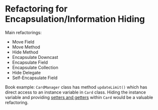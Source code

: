 # Refactoring for Encapsulation/Information Hiding

Main refactorings:
  - Move Field
  - Move Method
  - Hide Method
  - Encapsulate Downcast
  - Encapsulate Field
  - Encapsulate Collection
  - Hide Delegate
  - Self-Encapsulate Field

Book example: `CardManager` class has method `updateLimit()` which has direct access to an instance variable in `Card` class. Hiding the instance variable and providing [setters and getters](../5/5.4.md#accessors-and-mutators) within `Card` would be a valuable refactoring.